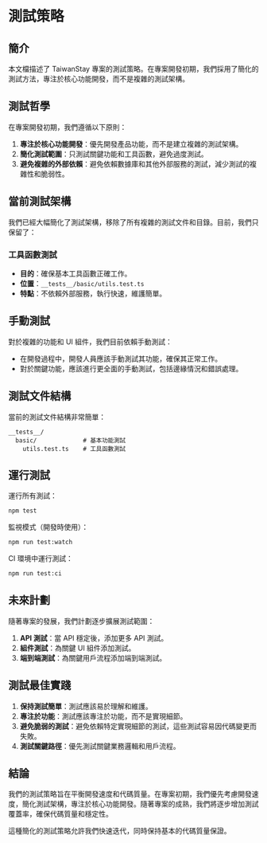 # 測試策略

## 簡介

本文檔描述了 TaiwanStay 專案的測試策略。在專案開發初期，我們採用了簡化的測試方法，專注於核心功能開發，而不是複雜的測試架構。

## 測試哲學

在專案開發初期，我們遵循以下原則：

1. **專注於核心功能開發**：優先開發產品功能，而不是建立複雜的測試架構。
2. **簡化測試範圍**：只測試關鍵功能和工具函數，避免過度測試。
3. **避免複雜的外部依賴**：避免依賴數據庫和其他外部服務的測試，減少測試的複雜性和脆弱性。

## 當前測試架構

我們已經大幅簡化了測試架構，移除了所有複雜的測試文件和目錄。目前，我們只保留了：

### 工具函數測試

- **目的**：確保基本工具函數正確工作。
- **位置**：`__tests__/basic/utils.test.ts`
- **特點**：不依賴外部服務，執行快速，維護簡單。

## 手動測試

對於複雜的功能和 UI 組件，我們目前依賴手動測試：

- 在開發過程中，開發人員應該手動測試其功能，確保其正常工作。
- 對於關鍵功能，應該進行更全面的手動測試，包括邊緣情況和錯誤處理。

## 測試文件結構

當前的測試文件結構非常簡單：

```
__tests__/
  basic/             # 基本功能測試
    utils.test.ts    # 工具函數測試
```

## 運行測試

運行所有測試：

```bash
npm test
```

監視模式（開發時使用）：

```bash
npm run test:watch
```

CI 環境中運行測試：

```bash
npm run test:ci
```

## 未來計劃

隨著專案的發展，我們計劃逐步擴展測試範圍：

1. **API 測試**：當 API 穩定後，添加更多 API 測試。
2. **組件測試**：為關鍵 UI 組件添加測試。
3. **端到端測試**：為關鍵用戶流程添加端到端測試。

## 測試最佳實踐

1. **保持測試簡單**：測試應該易於理解和維護。
2. **專注於功能**：測試應該專注於功能，而不是實現細節。
3. **避免脆弱的測試**：避免依賴特定實現細節的測試，這些測試容易因代碼變更而失敗。
4. **測試關鍵路徑**：優先測試關鍵業務邏輯和用戶流程。

## 結論

我們的測試策略旨在平衡開發速度和代碼質量。在專案初期，我們優先考慮開發速度，簡化測試架構，專注於核心功能開發。隨著專案的成熟，我們將逐步增加測試覆蓋率，確保代碼質量和穩定性。

這種簡化的測試策略允許我們快速迭代，同時保持基本的代碼質量保證。